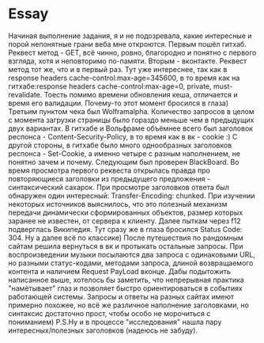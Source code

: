 # Essay
Начиная выполнение задания, я и не подозревала, какие интересные и порой непонятные грани веба мне откроются.
Первым пошёл гитхаб. Реквест метод - GET, всё чинно, ровно, благородно и понятно с первого взгляда, хотя и неповторимо по-памяти.
Вторым - вконтакте. Реквест метод тот же, что и в первый раз. Тут уже интереснее, так как в response headers cache-control:max-age=345600, в то время как на гитхабе:response headers cache-control:max-age=0, private, must-revalidate.
Тоесть помимо времени обновления кеша, отличается и время его валидации. Почему-то этот момент бросился в глаза)
Третьим пунктом чека был Wolframalpha. Количество запросов в целом с момента загрузки страницы было гораздо меньше чем в предыдущих двух вариантах.
В гитхабе и Вольфраме объёмнее всего был заголовок респонса - Content-Security-Policy, в то время как в вк - cookie :)
С другой стороны, в гитхабе было много однообразных заголовков респонса - Set-Cookie, а именно четыре с разным наполнением, не понятно зачем и почему.
Следующим был проверен BlackBoard. Во время просмотра первого реквеста открылась правда про повторяющиеся заголовки из предыдущего предложения - синтаксический сахарок.
При просмотре заголовков ответа был обнаружен один интересный: Transfer-Encoding: chunked. При изучении некоторых источников выяснилось, что это полезный механизм передачи динамически сформированных объектов, размер которых заранее не известен, от сервера к клиенту.
Далее пыткам через f12 подверглась Википедия. Тут сразу же в глаза бросился Status Code: 304. Ну а далее всё по классике)
После путешествия по рандомным сайтам решила вернуться в вк и протыкать остальные запросы. При воспроизведении музыки посылаются два запроса с одинаковыми URL, но разными статус-кодами, методами запроса, длиной возвращаемого контента и наличием Request PayLoad вконце.
Дабы подытожить написанное выше, хотелось бы заметить, что непрерывная практика "намётывает" глаз и позволяет быстро ориентироваться в событиях работающей системы. Запросы и ответы на разных сайтах имеют примерно похожее, но всё же различное наполнение заголовками, но синтаксис достаточно прост, чтобы особо не морочиться с пониманием)
P.S.Ну и в процессе "исследования" нашла пару интересных/полезных заголовков (надеюсь не забуду).
